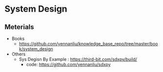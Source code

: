 # System Design

## Meterials
- Books
	- https://github.com/yennanliu/knowledge_base_repo/tree/master/book/system_design
- Others
	- Sys Degisn By Example : https://third-bit.com/sdxpy/build/	
		- code: https://github.com/yennanliu/sdxpy
